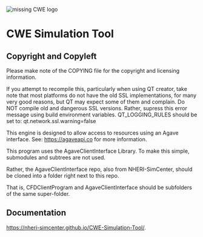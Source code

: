 ![missing CWE logo][logo]

[logo]: https://nheri-simcenter.github.io/CWE-Simulation-Tool/icons/NHERI-CWE-Icon.png "CWE Logo"

# CWE Simulation Tool

## Copyright and Copyleft

Please make note of the COPYING file for the copyright and licensing information. 

If you attempt to recompile this, particularly when using QT creator, take note that most platforms do not have the old SSL implementations, for many very good reasons, but QT may expect some of them and complain. Do NOT compile old and dangerous SSL versions. Rather, supress this error message using build environment variables. QT_LOGGING_RULES should be set to: qt.network.ssl.warning=false

This engine is designed to allow access to resources using an Agave interface. See: https://agaveapi.co for more information.

This program uses the AgaveClientInterface Library. To make this simple, submodules and subtrees are not used.

Rather, the AgaveClientInterface repo, also from NHERI-SimCenter, should be cloned into a folder right next to this repo. 

That is, CFDClientProgram and AgaveClientInterface should be subfolders of the same super-folder.

## Documentation

https://nheri-simcenter.github.io/CWE-Simulation-Tool/.
